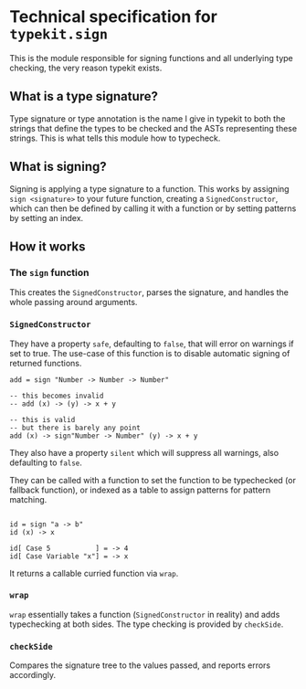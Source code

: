 # Technical specification for `typekit.sign`

This is the module responsible for signing functions and all
underlying type checking, the very reason typekit exists.

## What is a type signature?

Type signature or type annotation is the name I give in typekit to
both the strings that define the types to be checked and the ASTs
representing these strings. This is what tells this module how
to typecheck.

## What is signing?

Signing is applying a type signature to a function. This works
by assigning `sign <signature>` to your future function, creating
a `SignedConstructor`, which can then be defined by calling
it with a function or by setting patterns by setting an index.

## How it works

### The `sign` function

This creates the `SignedConstructor`, parses the signature, and
handles the whole passing around arguments.

### `SignedConstructor`

They have a property `safe`, defaulting to `false`, that will error
on warnings if set to true. The use-case of this function is to
disable automatic signing of returned functions.

```moon
add = sign "Number -> Number -> Number"

-- this becomes invalid
-- add (x) -> (y) -> x + y

-- this is valid
-- but there is barely any point
add (x) -> sign"Number -> Number" (y) -> x + y
```

They also have a property `silent` which will suppress all warnings,
also defaulting to `false`.

They can be called with a function to set the function to be
typechecked (or fallback function), or indexed as a table to
assign patterns for pattern matching.

```moon

id = sign "a -> b"
id (x) -> x

id[ Case 5           ] = -> 4
id[ Case Variable "x"] = -> x
```

It returns a callable curried function via `wrap`.

### `wrap`

`wrap` essentially takes a function (`SignedConstructor` in reality)
and adds typechecking at both sides. The type checking is provided
by `checkSide`.

### `checkSide`

Compares the signature tree to the values passed, and reports errors
accordingly.